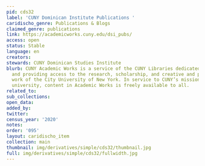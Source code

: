 ```yaml
---
pid: cds32
label: 'CUNY Dominican Institute Publications '
caridischo_genre: Publications & Blogs
claimed_genre: publications
link: https://academicworks.cuny.edu/dsi_pubs/
access: open
status: Stable
language: en
creators:
stewards: CUNY Dominican Studies Institute
blurb: CUNY Academic Works is a service of the CUNY Libraries dedicated to collecting
  and providing access to the research, scholarship, and creative and pedagogical
  work of the City University of New York. In service to CUNY’s mission as a public
  university, content in Academic Works is freely available to all.
related_to:
sub_collections:
open_data:
added_by:
twitter:
census_year: '2020'
notes:
order: '095'
layout: caridischo_item
collection: main
thumbnail: img/derivatives/simple/cds32/thumbnail.jpg
full: img/derivatives/simple/cds32/fullwidth.jpg
---
```

